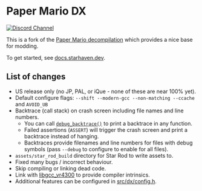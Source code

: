 # Paper Mario DX

[![Discord Channel][discord-badge]][discord]

This is a fork of the [Paper Mario decompilation](papermario-repo) which provides a nice base for modding.

To get started, see [docs.starhaven.dev](https://docs.starhaven.dev/tools/decomp/setup.html).

[discord]: https://discord.gg/urUm3VG
[discord-badge]: https://img.shields.io/discord/279322074412089344?color=%237289DA&logo=discord&logoColor=ffffff
[papermario-repo]: https://github.com/pmret/papermario

## List of changes

- US release only (no JP, PAL, or iQue - none of these are near 100% yet).
- Default configure flags: `--shift --modern-gcc --non-matching --ccache` and `AVOID_UB`
- Backtrace (call stack) on crash screen including file names and line numbers.
    - You can call [`debug_backtrace()`](src/dx/backtrace.h) to print a backtrace in any function.
    - Failed assertions (`ASSERT`) will trigger the crash screen and print a backtrace instead of hanging.
    - Backtraces provide filenames and line numbers for files with debug symbols (pass `--debug` to configure to enable for all files).
- `assets/star_rod_build` directory for Star Rod to write assets to.
- Fixed many bugs / incorrect behaviour.
- Skip compiling or linking dead code.
- Link with [libgcc_vr4300] to provide compiler intrinsics.
- Additional features can be configured in [src/dx/config.h](src/dx/config.h).

[libgcc_vr4300]: https://github.com/Decompollaborate/libgcc_vr4300
